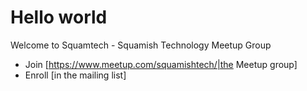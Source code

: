 # Hello world

Welcome to Squamtech - Squamish Technology Meetup Group

- Join [https://www.meetup.com/squamishtech/|the Meetup group]
- Enroll [in the mailing list]
